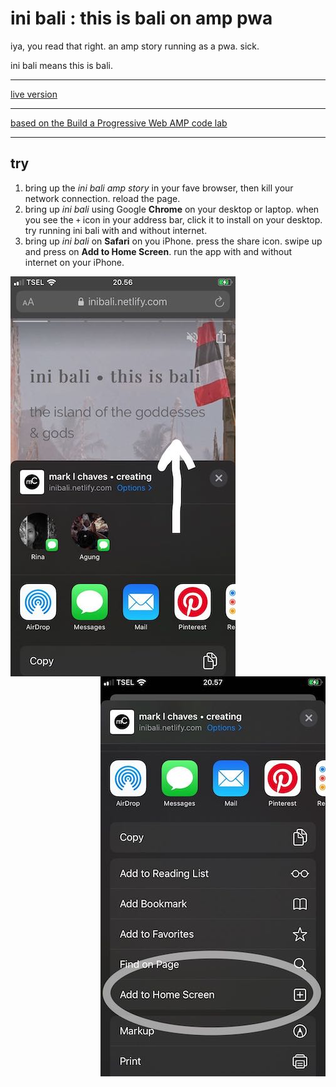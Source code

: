 # ini bali : this is bali on amp pwa

iya, you read that right. an amp story running as a pwa. sick.

ini bali means this is bali.

---

[live version](https://inibali.netlify.com/)

---

[based on the Build a Progressive Web AMP code lab](https://codelabs.developers.google.com/codelabs/amp-pwa-workbox/#0)

---

## try

1. bring up the _ini bali amp story_ in your fave browser, then kill your network connection. reload the page.
2. bring up _ini bali_ using Google **Chrome** on your desktop or laptop. when you see the `+` icon in your address bar, click it to install on your desktop. try running ini bali with and without internet.
3. bring up _ini bali_ on **Safari** on you iPhone. press the share icon. swipe up and press on **Add to Home Screen**. run the app with and without internet on your iPhone.

<img alt="ini bali iphone add to home page 1" title="ini bali iphone add to home page 1" src="screen-grabs/inibali-safari-ios-1.jpg" align="left"><img alt="ini bali iphone add to home page 2" title="ini bali iphone add to home page 2" src="screen-grabs/inibali-safari-ios-2.jpg" align="right">
